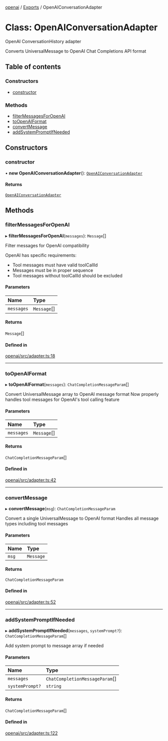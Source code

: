 <!-- 
 ⚠️  AUTO-GENERATED FILE - DO NOT EDIT MANUALLY
 This file is automatically generated by scripts/docs-generator.js
 To make changes, edit the source TypeScript files or update the generator script
-->

[openai](../../) / [Exports](../modules) / OpenAIConversationAdapter

# Class: OpenAIConversationAdapter

OpenAI ConversationHistory adapter

Converts UniversalMessage to OpenAI Chat Completions API format

## Table of contents

### Constructors

- [constructor](OpenAIConversationAdapter#constructor)

### Methods

- [filterMessagesForOpenAI](OpenAIConversationAdapter#filtermessagesforopenai)
- [toOpenAIFormat](OpenAIConversationAdapter#toopenaiformat)
- [convertMessage](OpenAIConversationAdapter#convertmessage)
- [addSystemPromptIfNeeded](OpenAIConversationAdapter#addsystempromptifneeded)

## Constructors

### constructor

• **new OpenAIConversationAdapter**(): [`OpenAIConversationAdapter`](OpenAIConversationAdapter)

#### Returns

[`OpenAIConversationAdapter`](OpenAIConversationAdapter)

## Methods

### filterMessagesForOpenAI

▸ **filterMessagesForOpenAI**(`messages`): `Message`[]

Filter messages for OpenAI compatibility

OpenAI has specific requirements:
- Tool messages must have valid toolCallId
- Messages must be in proper sequence
- Tool messages without toolCallId should be excluded

#### Parameters

| Name | Type |
| :------ | :------ |
| `messages` | `Message`[] |

#### Returns

`Message`[]

#### Defined in

[openai/src/adapter.ts:18](https://github.com/woojubb/robota/blob/46e3c20d20507afa42f465edc1521c6649dfe421/packages/openai/src/adapter.ts#L18)

___

### toOpenAIFormat

▸ **toOpenAIFormat**(`messages`): `ChatCompletionMessageParam`[]

Convert UniversalMessage array to OpenAI message format
Now properly handles tool messages for OpenAI's tool calling feature

#### Parameters

| Name | Type |
| :------ | :------ |
| `messages` | `Message`[] |

#### Returns

`ChatCompletionMessageParam`[]

#### Defined in

[openai/src/adapter.ts:42](https://github.com/woojubb/robota/blob/46e3c20d20507afa42f465edc1521c6649dfe421/packages/openai/src/adapter.ts#L42)

___

### convertMessage

▸ **convertMessage**(`msg`): `ChatCompletionMessageParam`

Convert a single UniversalMessage to OpenAI format
Handles all message types including tool messages

#### Parameters

| Name | Type |
| :------ | :------ |
| `msg` | `Message` |

#### Returns

`ChatCompletionMessageParam`

#### Defined in

[openai/src/adapter.ts:52](https://github.com/woojubb/robota/blob/46e3c20d20507afa42f465edc1521c6649dfe421/packages/openai/src/adapter.ts#L52)

___

### addSystemPromptIfNeeded

▸ **addSystemPromptIfNeeded**(`messages`, `systemPrompt?`): `ChatCompletionMessageParam`[]

Add system prompt to message array if needed

#### Parameters

| Name | Type |
| :------ | :------ |
| `messages` | `ChatCompletionMessageParam`[] |
| `systemPrompt?` | `string` |

#### Returns

`ChatCompletionMessageParam`[]

#### Defined in

[openai/src/adapter.ts:122](https://github.com/woojubb/robota/blob/46e3c20d20507afa42f465edc1521c6649dfe421/packages/openai/src/adapter.ts#L122)
